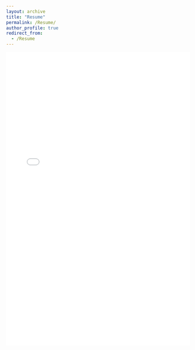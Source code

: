 ```yaml
---
layout: archive
title: "Resume"
permalink: /Resume/
author_profile: true
redirect_from:
  - /Resume
---
```


<embed src="{{ '/files/cv.pdf' | relative_url }}" type="application/pdf" width="100%" height="800px" />

